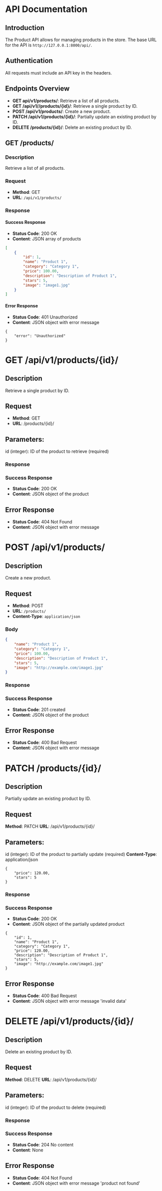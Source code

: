 # API Documentation

## Introduction
The Product API allows for managing products in the store. The base URL for the API is `http://127.0.0.1:8000/api/`.

## Authentication
All requests must include an API key in the headers.


## Endpoints Overview
- **GET api/v1/products/**: Retrieve a list of all products.
- **GET /api/v1//products/{id}/**: Retrieve a single product by ID.
- **POST /api/v1/products/**: Create a new product.
- **PATCH /api/v1/products/{id}/**: Partially update an existing product by ID.
- **DELETE /products/{id}/**: Delete an existing product by ID.

## GET /products/

### Description
Retrieve a list of all products.

### Request
- **Method**: GET
- **URL**: `/api/v1/products/`

### Response

#### Success Response
- **Status Code**: 200 OK
- **Content**: JSON array of products

```json
[
    {
        "id": 1,
        "name": "Product 1",
        "category": "Category 1",
        "price": 100.00,
        "description": "Description of Product 1",
        "stars": 5,
        "image": "image1.jpg"
    }
]
```
#### Error Response
- **Status Code**: 401 Unauthorized
- **Content**: JSON object with error message

```
{
    "error": "Unauthorized"
}
```
# GET /api/v1/products/{id}/
## Description
Retrieve a single product by ID.

## Request
- **Method**: GET
- **URL**: /products/{id}/
## Parameters:
id (integer): ID of the product to retrieve (required)
### Response
### Success Response
- **Status Code**: 200 OK
- **Content**: JSON object of the product

## Error Response
- **Status Code**: 404 Not Found
- **Content**: JSON object with error message

# POST /api/v1/products/

## Description
Create a new product.

## Request

- **Method**: POST
- **URL**: `/products/`
- **Content-Type**: `application/json`

### Body
```json
{
    "name": "Product 1",
    "category": "Category 1",
    "price": 100.00,
    "description": "Description of Product 1",
    "stars": 5,
    "image": "http://example.com/image1.jpg"
}
```
### Response
### Success Response
- **Status Code**: 201 created
- **Content**: JSON object of the product

## Error Response
- **Status Code**: 400 Bad Request
- **Content**: JSON object with error message

# PATCH /products/{id}/
## Description
Partially update an existing product by ID.

## Request
**Method**: PATCH
**URL**: /api/v1/products/{id}/
## Parameters:
id (integer): ID of the product to partially update (required)
**Content-Type**: application/json

```
{
    "price": 120.00,
    "stars": 5
}
```
### Response
### Success Response
- **Status Code**: 200 OK
- **Content**: JSON object of the partially updated product
```
{
    "id": 1,
    "name": "Product 1",
    "category": "Category 1",
    "price": 120.00,
    "description": "Description of Product 1",
    "stars": 5,
    "image": "http://example.com/image1.jpg"
}
```
## Error Response
- **Status Code**: 400 Bad Request
- **Content**: JSON object with error message 'invalid data'

# DELETE /api/v1/products/{id}/
## Description
Delete an existing product by ID.

## Request
**Method**: DELETE
**URL**: /api/v1/products/{id}/
## Parameters:
id (integer): ID of the product to delete (required)

### Response
### Success Response
- **Status Code**: 204 No content
- **Content**: None

## Error Response
- **Status Code**: 404 Not Found
- **Content**: JSON object with error message 'product not found'


